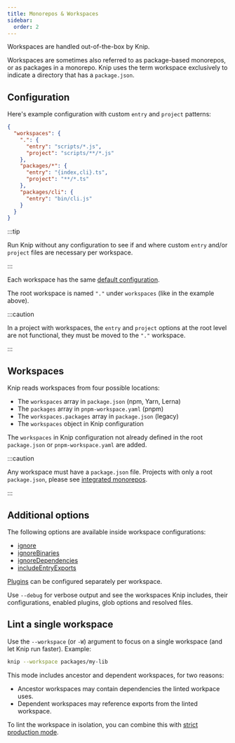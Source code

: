 ```yaml
---
title: Monorepos & Workspaces
sidebar:
  order: 2
---
```


Workspaces are handled out-of-the-box by Knip.

Workspaces are sometimes also referred to as package-based monorepos, or as
packages in a monorepo. Knip uses the term workspace exclusively to indicate a
directory that has a `package.json`.

## Configuration

Here's example configuration with custom `entry` and `project` patterns:

```json title="knip.json"
{
  "workspaces": {
    ".": {
      "entry": "scripts/*.js",
      "project": "scripts/**/*.js"
    },
    "packages/*": {
      "entry": "{index,cli}.ts",
      "project": "**/*.ts"
    },
    "packages/cli": {
      "entry": "bin/cli.js"
    }
  }
}
```

:::tip

Run Knip without any configuration to see if and where custom `entry` and/or
`project` files are necessary per workspace.

:::

Each workspace has the same [default configuration][1].

The root workspace is named `"."` under `workspaces` (like in the example
above).

:::caution

In a project with workspaces, the `entry` and `project` options at the root
level are not functional, they must be moved to the `"."` workspace.

:::

## Workspaces

Knip reads workspaces from four possible locations:

- The `workspaces` array in `package.json` (npm, Yarn, Lerna)
- The `packages` array in `pnpm-workspace.yaml` (pnpm)
- The `workspaces.packages` array in `package.json` (legacy)
- The `workspaces` object in Knip configuration

The `workspaces` in Knip configuration not already defined in the root
`package.json` or `pnpm-workspace.yaml` are added.

:::caution

Any workspace must have a `package.json` file. Projects with only a root
`package.json`, please see [integrated monorepos][2].

:::

## Additional options

The following options are available inside workspace configurations:

- [ignore][3]
- [ignoreBinaries][4]
- [ignoreDependencies][5]
- [includeEntryExports][6]

[Plugins][7] can be configured separately per workspace.

Use `--debug` for verbose output and see the workspaces Knip includes, their
configurations, enabled plugins, glob options and resolved files.

## Lint a single workspace

Use the `--workspace` (or `-W`) argument to focus on a single workspace (and let
Knip run faster). Example:

```sh
knip --workspace packages/my-lib
```

This mode includes ancestor and dependent workspaces, for two reasons:

- Ancestor workspaces may contain dependencies the linted workpace uses.
- Dependent workspaces may reference exports from the linted workspace.

To lint the workspace in isolation, you can combine this with [strict production
mode][8].

[1]: ../overview/configuration.md#defaults
[2]: ./integrated-monorepos.md
[3]: ../reference/configuration.md#ignore-files
[4]: ../reference/configuration.md#ignore-binaries
[5]: ../reference/configuration.md#ignore-dependencies
[6]: ../reference/configuration.md#includeentryexports
[7]: ../reference/configuration.md#plugins
[8]: ./production-mode.md#strict-mode
